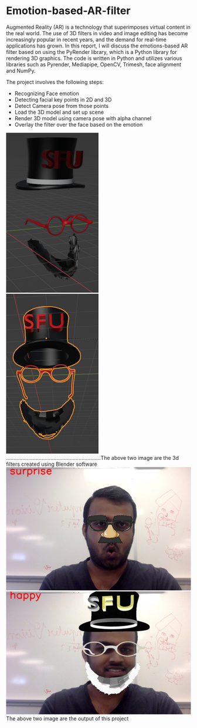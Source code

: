 # Emotion-based-AR-filter
Augmented Reality (AR) is a technology that superimposes virtual content in the real
world. The use of 3D filters in video and image editing has become increasingly popular
in recent years, and the demand for real-time applications has grown. In this report, I
will discuss the emotions-based AR filter based on using the PyRender library, which is
a Python library for rendering 3D graphics. The code is written in Python and utilizes
various libraries such as Pyrender, Mediapipe, OpenCV, Trimesh, face alignment and
NumPy.

The project involves the following steps:
* Recognizing Face emotion
* Detecting facial key points in 2D and 3D
* Detect Camera pose from those points
* Load the 3D model and set up scene
* Render 3D model using camera pose with alpha channel
* Overlay the filter over the face based on the emotion

![img2.png](img2.png)
![img3.png](img3.png)
................................................................The above two image are the 3d filters created using Blender software
![frame191.jpg](frame191.jpg)
![frame82.jpg](frame82.jpg)
The above two image are the output of this project

